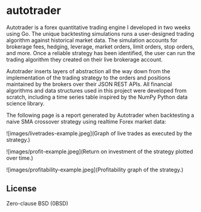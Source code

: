 # autotrader
Autotrader is a forex quantitative trading engine I developed in two weeks using Go. The unique backtesting simulations runs a user-designed trading algorithm against historical market data. The simulation accounts for brokerage fees, hedging, leverage, market orders, limit orders, stop orders, and more. Once a reliable strategy has been identified, the user can run the trading algorithm they created on their live brokerage account.

Autotrader inserts layers of abstraction all the way down from the implementation of the trading strategy to the orders and positions maintained by the brokers over their JSON REST APIs. All financial algorithms and data structures used in this project were developed from scratch, including a time series table inspired by the NumPy Python data science library.

The following page is a report generated by Autotrader when backtesting a naive SMA crossover strategy using realtime Forex market data:

![images/livetrades-example.jpeg](Graph of live trades as executed by the strategy.)

![images/profit-example.jpeg](Return on investment of the strategy plotted over time.)

![images/profitability-example.jpeg](Profitability graph of the strategy.)

## License

Zero-clause BSD (0BSD)

